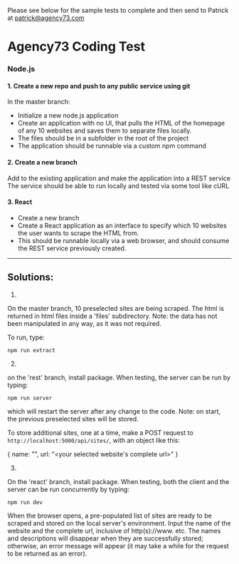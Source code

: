 Please see below for the sample tests to complete and then send to Patrick at patrick@agency73.com

# Agency73 Coding Test

### Node.js

#### 1. Create a new repo and push to any public service using git

In the master branch:

* Initialize a new node.js application
* Create an application with no UI, that pulls the HTML of the homepage of any 10 websites and saves them to separate files locally.
* The files should be in a subfolder in the root of the project 
* The application should be runnable via a custom npm command

#### 2. Create a new branch

Add to the existing application and make the application into a REST service
The service should be able to run locally and tested via some tool like cURL

#### 3. React

* Create a new branch
* Create a React application as an interface to specify which 10 websites the user wants to scrape the HTML from.
* This should be runnable locally via a web browser, and should consume the REST service previously created.

---

## Solutions:

1. 
On the master branch, 10 preselected sites are being scraped. The html is returned in html files inside a 'files' subdirectory. Note: the data has not been manipulated in any way, as it was not required.

To run, type: 

```npm run extract```

2. 
on the 'rest' branch, install package. When testing, the server can be run by typing:

```npm run server```

which will restart the server after any change to the code.
Note: on start, the previous preselected sites will be stored.

To store additional sites, one at a time, make a POST request to ```http://localhost:5000/api/sites/```, with an object like this:

   { 
        name: "<your selected name>",
        url: "<your selected website\'s complete url>"
   }

3. 
On the 'react' branch, install package. When testing, both the client and the server can be run concurrently by typing:

```npm run dev```

When the browser opens, a pre-populated list of sites are ready to be scraped and stored on the local server's environment.
Input the name of the website and the complete url, inclusive of http(s)://www. etc.
The names and descriptions will disappear when they are successfully stored; otherwise, an error message will appear (it may take a while for the request to be returned as an error).